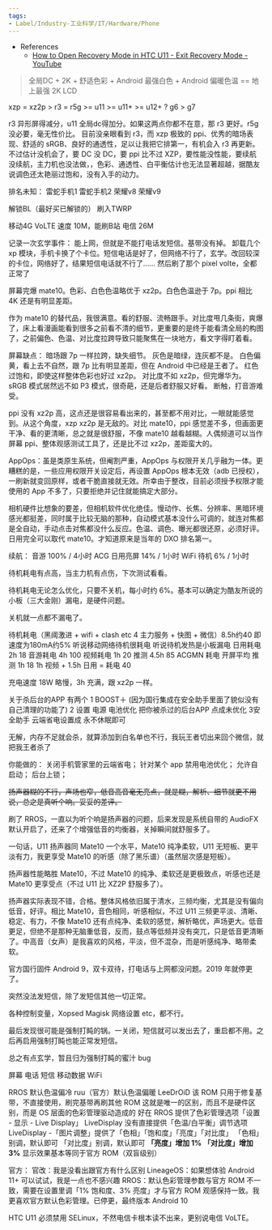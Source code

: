 ```yaml
---
tags:
- Label/Industry-工业科学/IT/Hardware/Phone
---
```


- References
    - [How to Open Recovery Mode in HTC U11 - Exit Recovery Mode - YouTube](https://www.youtube.com/watch?v=h-Q8S9kTBQM)

> 全局DC + 2K + 舒适色彩 + Android 最强白色 + Android 偏暖色温 == 地上最强 2K LCD

xzp = xz2p > r3 = r5g >= u11 >= u11+ >= u12+ ? g6 > g7

r3 异形屏得减分，u11 全局dc得加分。如果这两点你都不在意，那 r3 更好。r5g 没必要，毫无性价比。
目前没亲眼看到 r3，而 xzp 极致的 ppi、优秀的暗场表现、舒适的 sRGB、良好的通透性，足以让我把它排第一，有机会入 r3 再更新。不过估计没机会了，要 DC 没 DC，要 ppi 比不过 XZP，要性能没性能，要续航没续航，主力机也没法做，，色彩、通透性、白平衡估计也无法显著超越，据酷友说调色还太艳丽过饱和，没有入手的动力。

排名未知：
雷蛇手机1
雷蛇手机2
荣耀v8
荣耀v9

解锁BL（最好买已解锁的）
刷入TWRP

移动4G VoLTE  速度 10M，能刷B站
电信 26M

记录一次玄学事件：
能上网，但就是不能打电话发短信。基带没有掉。
卸载几个 xp 模块，手机卡换了个卡位。短信电话是好了，但网络不行了，玄学。改回较深的卡位，网络好了，结果短信电话就不行了……
然后刷了那个 pixel volte，全都正常了


屏幕完爆 mate10。色彩、白色色温略优于 xz2p。白色色温逊于 7p。ppi 相比 4K 还是有明显差距。

作为 mate10 的替代品，我很满意。看的舒服、流畅跟手。对比度甩几条街，爽爆了，床上看漫画能看到很多之前看不清的细节，更重要的是终于能看清全局的构图了，之前偏色、色温、对比度拉跨导致只能聚焦在一块地方，看文字得盯着看。

屏幕缺点：
暗场跟 7p 一样拉跨，缺失细节。
灰色是暗绿，连灰都不是。
白色偏黄，看上去不自然，跟 7p 比有明显差距，但在 Android 中已经是王者了。
红色过饱和，即使这样整体色彩也好过 xz2p。
对比度不如 xz2p，但完爆华为。
sRGB 模式居然远不如 P3 模式，很奇葩，还是后者舒服又好看。
断触，打音游难受。

ppi 没有 xz2p 高，这点还是很容易看出来的，甚至都不用对比，一眼就能感觉到。从这个角度，xzp xz2p 是无敌的。对比 mate10，ppi 感觉差不多，但画面更干净、看的更清晰，总之就是很舒服，不像 mate10 越看越糊。人偶频道可以当作屏幕 ppi、整体观感测试工具了，还是比不过 xz2p，差距蛮大的。

AppOps：虽是类原生系统，但阉割严重，AppOps 与权限开关几乎融为一体。更糟糕的是，一些应用权限开关设定后，再设置 AppOps 根本无效（adb 已授权），一刷新就变回原样，或者干脆直接就无效。所幸由于整改，目前必须授予权限才能使用的 App 不多了，只要拒绝并记住就能搞定大部分。

相机硬件比想象的要差，但相机软件优化绝佳。慢动作、长焦、分辨率、黑暗环境感光都挺差，同时属于比较无脑的那种，自动模式基本没什么可调的，就连对焦都是全自动，手动点击对焦都没什么反应。色温、调色、曝光都很还原，必须好评。日用完全可以取代 mate10。才知道原来是当年的 DXO 排名第一。

续航：
音游 100% / 4小时
ACG 日用亮屏 14% / 1小时
WiFi 待机 6% / 1小时

待机耗电有点高，当主力机有点伤，下次测试看看。

待机耗电无论怎么优化，只要不关机，每小时约 6%。基本可以确定为酷友所说的小板（三大金刚）漏电，是硬件问题。

关机就一点都不漏电了。

待机耗电（黑阈激进 + wifi + clash etc 4 主力服务 + 快图 + 微信）8.5h约40 即速度为180mA约5%
听说移动网络待机很耗电
听说待机发热是小板漏电
日用耗电 2h 18
音游耗电 4h 100
视频耗电 1h 20 推测 4.5h 85
ACGMN 耗电
开屏平均 推测 1h 18
1h 视频 + 1.5h 日用 = 耗电 40

充电速度 18W 略慢，3h 充满，跟 xz2p 一样。

关于杀后台的APP 有两个 1 BOOST＋ (因为国行集成在安全助手里面了貌似没有自己清理的功能了) 2 设置 电源 电池优化 把你被杀过的后台APP 点成未优化 3安全助手 云端省电设置成 永不休眠即可

无解，内存不足就会杀，就算添加到白名单也不行，我玩王者切出来回个微信，就把我王者杀了

你能做的：
关闭手机管家里的云端省电；
针对某个 app 禁用电池优化；
允许自启动；
后台上锁；

~~扬声器糊的不行，声场也窄，低音高音毫无亮点，就是糊，解析、细节就更不用说，总之是真听个响。妥妥的差评。~~

刷了 RROS，一直以为听个响是扬声器的问题，后来发现是系统自带的 AudioFX 默认开启了，还来了个增强低音的均衡器，关掉瞬间就舒服多了。

一句话，U11 扬声器同 Mate10 一个水平，Mate10 纯净柔软，U11 无短板、更平淡有力，我更享受 Mate10 的听感（除了黑乐谱）（虽然层次感是短板）。

扬声器性能略胜 Mate10，不过 Mate10 的纯净、柔软还是更极致点，听感也还是 Mate10 更享受点（不过 U11 比 XZ2P 舒服多了）。

扬声器实际表现不错，合格。整体风格依旧属于清水，三频均衡，尤其是没有偏向低音，好评。相比 Mate10，音色相同，听感相似，不过 U11 三频更平淡、清晰、稳定、有力，不像 Mate10 还有点纯净、柔软的感觉，解析略优，声场更大。低音更足，但绝不是那种无脑重低音，反而，鼓点等低频并没有突兀，只是低音更清晰了。中高音（女声）是我喜欢的风格，平淡，但不混杂，而是听感纯净、略带柔软。



官方国行固件 Android 9，双卡双待，打电话与上网都没问题。2019 年就停更了。




突然没法发短信，除了发短信其他一切正常。

各种控制变量，Xopsed Magisk 网络设置 etc，都不行。

最后发现很可能是强制打盹的锅。一关闭，短信就可以发出去了，重启都不用。之后再启用强制打盹也能正常发短信。

总之有点玄学，暂且归为强制打盹的蜜汁 bug









屏幕
电话
短信
移动数据
WiFi

RROS 默认色温偏冷
ruu（官方）默认色温偏暖
LeeDrOiD 该 ROM 只用于修复基带，不直接使用，刷完基带再刷其他 ROM
这就是唯一的区别，而且不是硬件区别，而是 OS 层面的色彩管理驱动造成的
好在 RROS 提供了色彩管理选项「设置 - 显示 - Live Display」
LiveDisplay 没有直接提供「色温/白平衡」调节选项
LiveDisplay -「图片调整」提供了「色相」「饱和度」「亮度」「对比度」
「色相」别调，默认即可
「对比度」别调，默认即可
**「亮度」增加 1%**
**「对比度」增加 3%**
显示效果基本等同于官方 ROM（双盲级别）


官方：
官改：我是没看出跟官方有什么区别
LineageOS：如果想体验 Android 11+ 可以试试，我是一点也不感兴趣
RROS：默认色彩管理参数与官方 ROM 不一致，需要在设置里调「1% 饱和度、3% 亮度」才与官方 ROM 观感保持一致。我更喜欢官方默认色彩管理。已停更，最终版本 Android 10

HTC U11 必须禁用 SELinux，不然电信卡根本读不出来，更别说电信 VoLTE。